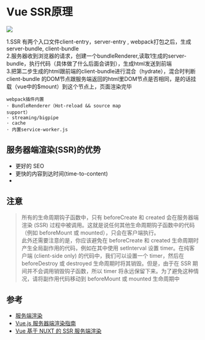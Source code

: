 # Vue SSR原理

![](https://images2015.cnblogs.com/blog/648232/201703/648232-20170317132735182-2033367524.png)

>
1.SSR 有两个入口文件client-entry，server-entry , webpack打包之后，生成 server-bundle, client-bundle  
2.服务器收到浏览器的请求，创建一个bundleRenderer,读取1生成的server-bundle，执行代码（具体做了什么后面会讲到），生成html发送到前端  
3.把第二步生成的html跟前端的client-bundle进行混合（hydrate），混合时判断client-bundle 的DOM节点跟服务端返回的html里DOM节点是否相同，是的话挂载（vue中的$mount）到这个节点上，页面渲染完毕

```
webpack插件内置
· BundleRenderer（Hot-reload && source map
support）
· streaming/bigpipe
· cache
· 内置service-worker.js
```

## 服务器端渲染(SSR)的优势
- 更好的 SEO
- 更快的内容到达时间(time-to-content)
- 


## 注意

>所有的生命周期钩子函数中，只有 beforeCreate 和 created 会在服务器端渲染 (SSR) 过程中被调用。这就是说任何其他生命周期钩子函数中的代码（例如 beforeMount 或 mounted），只会在客户端执行。  
此外还需要注意的是，你应该避免在 beforeCreate 和 created 生命周期时产生全局副作用的代码，例如在其中使用 setInterval 设置 timer。在纯客户端 (client-side only) 的代码中，我们可以设置一个 timer，然后在 beforeDestroy 或 destroyed 生命周期时将其销毁。但是，由于在 SSR 期间并不会调用销毁钩子函数，所以 timer 将永远保留下来。为了避免这种情况，请将副作用代码移动到 beforeMount 或 mounted 生命周期中


## 参考
- [服务端渲染](https://cn.vuejs.org/v2/guide/ssr.html)
- [Vue.js 服务器端渲染指南](https://ssr.vuejs.org/zh/)
- [Vue 基于 NUXT 的 SSR 服务端渲染](https://www.jianshu.com/p/01cea0ac875f)
